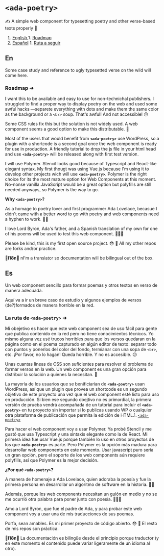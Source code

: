# `<ada-poetry>`

✍️ A simple web component for typesetting poetry and other verse-based texts properly 📝
  1. [English ](#en)
    1. [Roadmap](#roadmap)
  2. [Español](#es)
    1. [Ruta a seguir](#la-ruta-de-`<ada-poetry>`)
️️
## En

Some case study and reference to ugly typesetted verse on the wild will come here.

### Roadmap ➜

I want this to be available and easy to use for non-technichal publishers. I struggled to find a proper way to display poetry on the web and used some awful hacks —separete everything with dots and make them the same color as the background or a `<br>` soup. That's awful! And not accessible! 😖

Some CSS rules fix this but the solution is not widely used. A web component seems a good option to make this distributable. 🤯 

Most of the users that would benefit from **`<ada-poetry>`** use WordPress, so a plugin with a shortcode is a second goal once the web component is ready for use in production. A friendly tutorial to drop the js file in your html head and use **`<ada-poetry>`** will be released along with first test version.

I will use Polymer. Stencil looks good because of Typescript and React-like elegant syntax. My first thougt was using Vue.js because I'm using it to develop other projects wich will use **`<ada-poetry>`**. Polymer is the right choice for its the most mature option for Web Components at this moment. No-nonse vanilla JavaScript would be a great option but polyfills are still needed anyways, so Polymer is the way to go.

**Why `<ada-poetry>`?**

As a homage to poetry lover and first programmer Ada Lovelace, becasue I didn't came with a better word to go with poetry and web components need a hyphen to work. 👩‍💻

I love Lord Byron, Ada's father, and a Spanish translation of my own for one of his poems will be used to test this web component. 🤷🏽‍♂️

Please be kind, this is my first open source project. 😳 🙈  All my other repos are forks and/or practice.


🖤**I18n**🖤 nI'm a translator so documentation will be bilingual out of the box.


## Es

Un web component sencillo para formar poemas y otros textos en verso de manera adecuada.

Aquí va a ir un breve caso de estudio y algunos ejemplos de versos (de?)formados de manera horrible en la red.

### La ruta de `<ada-poetry>` ➜

Mi obejetivo es hacer que este web component sea de uso fácil para gente que publica contenido en la red pero no tiene conocimientos técnicos. Yo mismo alguna vez usé trucos horribles para que los versos quedaran en la página como en el poema capturado en algún editor de texto: separar todo con puntos y ponerlos del color del fondo, termianar con una sopa de `<br>`, etc. ¡Por favor, no lo hagan! Queda horrible. Y no es accesible. 😖

Unas cuantas líneas de CSS son suficientes para resolver el problema de formar versos en la web. Un web component es una gran opción para distribuir la solución a quienes la necesitan. 🤯

La mayoría de los usuarios que se benificiarían de **`<ada-poetry>`** usan WordPress, así que un plugin que provea un shortcode es un segundo objetivo de este proyecto una vez que el web component esté listo para uso en producción. Si bien ese segundo obejtivo no es primordial, la primera versión de prueba vendrá acompañada de un tutorial para incluir el **`<ada-poetry>`** en tu proyecto sin importar si lo publicas usando WP o cualquier otra plataforma de publicación que permita la edición de HTML.1. [`<ada-poetry>`](#`<ada-poetry>`)

Para hacer el web component voy a usar Polymer. Ya probé Stencil y me gustó que usa Typescript y una sintaxis elegante como la de React. Mi primera idea fue usar Vue.js porque también lo uso en otros proyectos de los que **`<ada-poetry>`** es parte. Pero Polymer es la opción más madura para desarrollar web components en este momento. Usar javascript puro sería un gran opción, pero el soporte de los web components aún requiere polyfills, así que Polymer es la mejor decisión.

**¿Por qué `<ada-poetry>`?**

A manera de homenaje a Ada Lovelace, quien adoraba la poesía y fue la primera persona en desarrollar un algoritmo de software en la historia. 👩‍💻

Además, porque los web components necesitan un guión en medio y no se me ocurrió otra palabra para poner junto con poesía. 🤷🏽‍♂️

Amo a Lord Byron, que fue el padre de Ada, y para probar este web component voy a usar una de mis traducciones de sus poemas.

Porfa, sean amables. Es mi primer proyecto de código abierto. 😳 🙈  El resto de mis repos son práctica.

🖤**I18n**🖤 La documentación es bilingüe desde el principio porque traductor (y en este momento el contenido puede variar ligeramente de un idioma al otro).
